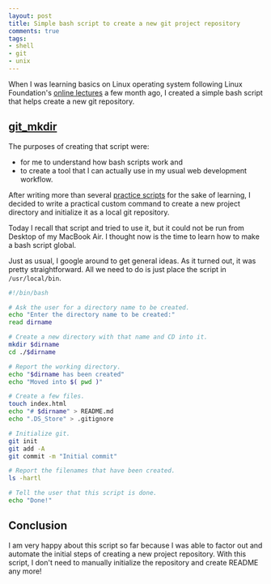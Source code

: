 ```yaml
---
layout: post
title: Simple bash script to create a new git project repository
comments: true
tags:
- shell
- git
- unix
---
```


When I was learning basics on Linux operating system following Linux Foundation's [online lectures](https://www.edx.org/course/introduction-linux-linuxfoundationx-lfs101x-0) a few month ago, I created a simple bash script that helps create a new git repository.

<!--more-->

## [git_mkdir](https://github.com/mnishiguchi/git_mkdir)

The purposes of creating that script were:

- for me to understand how bash scripts work and
- to create a tool that I can actually use in my usual web development workflow.

After writing more than several [practice scripts](https://github.com/mnishiguchi/linux_and_git_notebook/tree/master/bin)
for the sake of learning, I decided to write a practical custom command to
create a new project directory and initialize it as a local git repository.

Today I recall that script and tried to use it, but it could not be run from Desktop of my MacBook Air. I thought now is the time to learn how to make a bash script global.

Just as usual, I google around to get general ideas. As it turned out, it was pretty straightforward. All we need to do is just place the script in `/usr/local/bin`.

```bash
#!/bin/bash

# Ask the user for a directory name to be created.
echo "Enter the directory name to be created:"
read dirname

# Create a new directory with that name and CD into it.
mkdir $dirname
cd ./$dirname

# Report the working directory.
echo "$dirname has been created"
echo "Moved into $( pwd )"

# Create a few files.
touch index.html
echo "# $dirname" > README.md
echo ".DS_Store" > .gitignore

# Initialize git.
git init
git add -A
git commit -m "Initial commit"

# Report the filenames that have been created.
ls -hartl

# Tell the user that this script is done.
echo "Done!"
```

## Conclusion

I am very happy about this script so far because I was able to factor out and automate the initial steps of creating a new project repository. With this script, I don't need to manually initialize the repository and create README any more!
